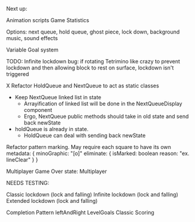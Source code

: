 
Next up:

Animation scripts
Game Statistics


Options: next queue, hold queue, ghost piece, lock down, background music, sound effects

Variable Goal system


TODO: Infinite lockdown bug:
  if rotating Tetrimino like crazy to prevent lockdown and then allowing block to rest on surface, lockdown isn't triggered

X Refactor HoldQueue and NextQueue to act as static classes
  - Keep NextQueue linked list in state
    - Arrayification of linked list will be done in the NextQueueDisplay component
    - Ergo, NextQueue public methods should take in old state and send back newState 
  - holdQueue is already in state.  
    - HoldQueue can deal with sending back newState

Refactor pattern marking.
  May require each square to have its own metadata: {
    minoGraphic: "[o]"
    eliminate: {
      isMarked: boolean
      reason: "ex. lineClear"
    }
  }
  

Multiplayer 
Game Over state: Multiplayer



NEEDS TESTING:

Classic lockdown (lock and falling)
Infinite lockdown (lock and falling)
Extended lockdown (lock and falling)








Completion
Pattern
leftAndRight
LevelGoals
Classic Scoring